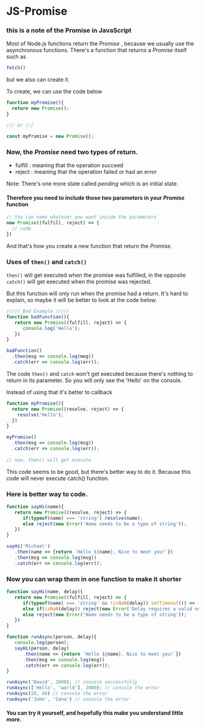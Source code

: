 # JS-Promise

### this is a note of the Promise in JavaScript

Most of Node.js functions return the _Promise_ , because we usually use the asynchronous functions.
There's a function that returns a _Promise_ itself such as
```js
fetch()
```

but we also can create it.

To create, we can use the code below
```js
function myPromise(){
  return new Promise();
}

/// or ///

const myPromise = new Promise();
```

### Now, the _Promise_ need two types of return.
- fulfill : meaning that the operation succeed
- reject : meaning that the operation failed or had an error

Note: There's one more state called _pending_ which is an initial state.

#### Therefore you need to include those two parameters in your _Promise_ function
```js
// You can name whatever you want inside the parameters
new Promise((fulfill, reject) => {
  // code
})
```

And that's how you create a new function that return the _Promise_.

### Uses of `then()` and `catch()`

`then()` will get executed when the promise was fulfilled, in the opposite `catch()` will get executed when the promise was rejected.

But this function will only run when the promise had a return. It's hard to explain, so maybe it will be better to look at the code below.

```js
///// Bad Example /////
function badFunction(){
   return new Promise((fulfill, reject) => {
      console.log('Hello');
   })
}

badFunction()
  .then(msg => console.log(meg))
  .catch(err => console.log(err));
```

The code `then()` and `catch` won't get executed because there's nothing to return in its parameter.
So you will only see the 'Hello' on the console.

Instead of using that it's better to callback
```js
function myPromise(){
  return new Promise((resolve, reject) => {
    resolve('Hello');
  })
}

myPromise()
  .then(msg => console.log(msg))
  .catch(err => console.log(err));
 
// now, then() will get execute
```
This code seems to be good, but there's better way to do it. Because this code will never execute catch() function.

### Here is better way to code.
```js
function sayHi(name){
   return new Promise((resolve, reject) => {
      if(typeof(name) === 'string') resolve(name);
      else reject(new Error('Name needs to be a type of string'));
   })
}

sayHi('Michael')
   .then(name => {return `Hello ${name}, Nice to meet you!`})
   .then(msg => console.log(msg))
   .catch(err => console.log(err));
```

### Now you can wrap them in one function to make it shorter
```js
function sayHi(name, delay){
   return new Promise((fulfill, reject) => {
      if(typeof(name) === 'string' && !isNaN(delay)) setTimeout(() => { fulfill(name) }, delay);
      else if(isNaN(delay)) reject(new Error('Delay requires a valid number'));
      else reject(new Error('Name needs to be a type of string'));
   })
}

function runAsync(person, delay){
   console.log(person);
   sayHi(person, delay)
      .then(name => {return `Hello ${name}, Nice to meet you!`})
      .then(msg => console.log(msg))
      .catch(err => console.log(err));
}

runAsync('David', 2000); // console seccessfully
runAsync(['Hello', 'world'], 3000); // console the error
runAsync(28, 80) // console the error
runAsync('John', 'Cena') // console the error
```

#### You can try it yourself, and hopefully this make you understand little more.
